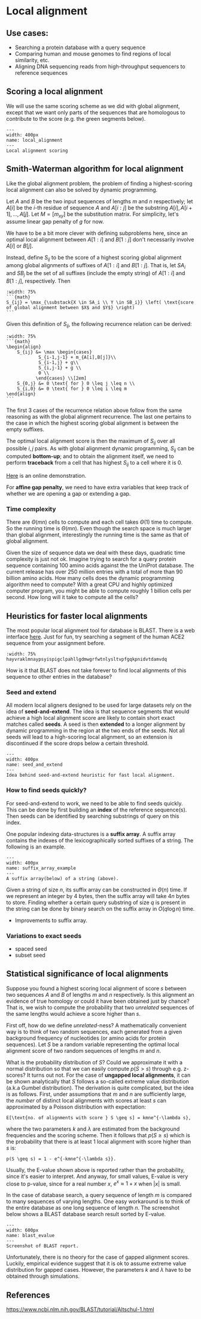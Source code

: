 # Local alignment

## Use cases:
 - Searching a protein database with a query sequence
 - Comparing human and mouse genomes to find regions of local similarity, etc.
 - Aligning DNA sequencing reads from high-throughput sequencers to reference sequences

## Scoring a local alignment
We will use the same scoring scheme as we did with global alignment, except that we want only parts of the sequences that are homologous to contribute to the score (e.g. the green segments below). 
```{figure} ./images/local_alignment.svg
---
width: 400px
name: local_alignment
---
Local alignment scoring
```

## Smith-Waterman algorithm for local alignment
Like the global alignment problem, the problem of finding a highest-scoring local alignment can also be solved by dynamic programming.

Let $A$ and $B$ be the two input sequences of lengths $m$ and $n$ respectively; let $A[i]$ be the $i$-th residue of sequence $A$ and $A[i:j]$ be the substring $A[i], A[i+1],\ldots, A[j]$. Let $M=[m_{xy}]$ be the substitution matrix. For simplicity, let's assume linear gap penalty of $g$ for now.

We have to be a bit more clever with defining subproblems here, since an optimal local alignment between $A[1:i]$ and $B[1:j]$ don't necessarily involve $A[i]$ or $B[j]$.

Instead, define $S_{ij}$ to be the score of a highest scoring global alignment among global alignments of suffixes of $A[1:i]$ and $B[1:j]$. That is, let $SA_i$ and $SB_j$  be the set of all suffixes (include the empty string) of $A[1:i]$ and  $B[1:j]$, respectively. Then 

````{card}
:width: 75%
```{math}
S_{ij} = \max_{\substack{X \in SA_i \\ Y \in SB_i}} \left( \text{score of global alignment between $X$ and $Y$} \right)
```
````

Given this definition of $S_{ij}$, the following recurrence relation can be derived:

````{card}
:width: 75%
```{math}
\begin{align}
    S_{ij} &= \max \begin{cases}
            S_{i-1,j-1} + m_{A[i],B[j]}\\
            S_{i-1,j} + g\\
            S_{i,j-1} + g \\
            0 \\
           \end{cases} \\[2em]
    S_{0,j} &= 0 \text{ for } 0 \leq j \leq n \\
    S_{i,0} &= 0 \text{ for } 0 \leq i \leq m 
\end{align}
```
````
The first 3 cases of the recurrence relation above follow from the same reasoning as with the global alignment recurrence.
The last one pertains to the case in which the highest scoring global alignment is between the empty suffixes. 

The optimal local alignment score is then the maximum of $S_{ij}$ over all possible $i,j$ pairs.
As with global alignment dynamic programming, $S_{ij}$ can be computed **bottom-up**; and to obtain the alignment itself, we need to perform **traceback** from a cell that has highest $S_{ij}$ to a cell where it is 0. 

[Here](https://rna.informatik.uni-freiburg.de/Teaching/index.jsp?toolName=Smith-Waterman) is an online demonstration.

For **affine gap penalty**, we need to have extra variables that keep track of whether we are opening a gap or extending a gap.


### Time complexity
There are $\Theta(mn)$ cells to compute and each cell takes $\Theta(1)$ time to compute. 
So the running time is $\Theta(mn)$. Even though the search space is much larger than global alignment, interestingly the running time is the same as that of global alignment.

Given the size of sequence data we deal with these days, quadratic time complexity is just not ok. 
Imagine trying to search for a query protein sequence containing 100 amino acids against the the UniProt database. The current release has over 250 million entries with a total of more than 90 billion amino acids. How many cells does the dynamic programming algorithm need to compute? With a great CPU and highly optimized computer program, you might be able to compute roughly 1 billion cells per second. How long will it take to compute all the cells?


## Heuristics for faster local alignments
The most popular local alignment tool for database is BLAST. There is a web interface [here](https://blast.ncbi.nlm.nih.gov/Blast.cgi). 
Just for fun, try searching a segment of the human ACE2 sequence from your assignment before. 
````{card}
:width: 75%
hayvraklmnaypsyispigclpahllgdmwgrfwtnlysltvpfgqkpnidvtdamvdq
````
How is it that BLAST does not take forever to find local alignments of this sequence to other entries in the database?

### Seed and extend
All modern local aligners designed to be used for large datasets rely on the idea of **seed-and-extend**. The idea is that sequence segments that would achieve a high local alignment score are likely to contain short exact matches called **seeds**. A seed is then **extended** to a longer alignment by dynamic programming in the region at the two ends of the seeds. Not all seeds will lead to a high-scoring local alignment, so an extension is discontinued if the score drops below a certain threshold.
```{figure} ./images/seed_and_extend.svg
---
width: 400px
name: seed_and_extend
---
Idea behind seed-and-extend heuristic for fast local alignment.
```
### How to find seeds quickly?
For seed-and-extend to work, we need to be able to find seeds quickly. This can be done by first building an **index** of the reference sequence(s). Then seeds can be identified by searching substrings of query on this index. 

One popular indexing data-structures is a **suffix array**. A suffix array contains the indexes of the lexicographically sorted suffixes of a string. The following is an example.

```{figure} ./images/suffix_array_example.jpg
---
width: 400px
name: suffix_array_example
---
A suffix array(below) of a string (above). 
```
Given a string of size $n$, its suffix array can be constructed in $\Theta(n)$ time. 
If we represent an integer by 4 bytes, then the suffix array will take $4n$ bytes to store. 
Finding whether a certain query substring of size $q$ is present in the string can be done by binary search on the suffix array in $O(q \log n)$ time. 

- Improvements to suffix array.

### Variations to exact seeds
- spaced seed
- subset seed

## Statistical significance of local alignments
Suppose you found a highest scoring local alignment of score $s$ between two sequences $A$ and $B$ of lengths $m$ and $n$ respectively. Is this alignment an evidence of true homology or could it have been obtained just by chance? 
That is, we wish to compute the probability that two *unrelated* sequences of the same lengths would achieve a score higher than $s$.

First off, how do we define *unrelated*-ness? A mathematically convenient way is to think of two random sequences, each generated from a given background frequency of nucleotides (or amino acids for protein sequences). Let $S$ be a random variable representing the optimal local alignment score of two random sequences of lengths $m$ and $n$.

What is the probability distribution of $S$? Could we approximate it with a normal distribution so that we can easily compute $p(S > s)$ through e.g. z-scores? It turns out not. For the case of **ungapped local alignments**, it can be shown analytically that $S$ follows a so-called extreme value distribution (a.k.a Gumbel distribution). The derivation is quite complicated, but the idea is as follows. First,  under assumptions that $m$ and $n$ are sufficiently large, the *number* of distinct local alignments with scores at least $s$ can approximated by a Poisson distribution with expectation:
```{math}
E[\text{no. of alignments with score } S \geq s] = kmne^{-\lambda s},
```
where the two parameters $k$ and $\lambda$ are estimated from the background frequencies and the scoring scheme. 
Then it follows that $p(S \geq s)$ which is the probability that there is at least 1 local alignment with score higher than $s$ is:
```{math}
p(S \geq s) = 1 - e^{-kmne^{-\lambda s}}.
```
Usually, the E-value shown above is reported rather than the probability, since it's easier to interpret.
And anyway, for small values, E-value is very close to p-value, since for a real number $x$, $e^x \approx 1 + x$ when $|x|$ is small.

In the case of database search, a query sequence of length $m$ is compared to many sequences of varying lengths. One easy workaround is to think of the entire database as one long sequence of length $n$. The screenshot below shows a BLAST database search result sorted by E-value. 

```{figure} ./images/BLAST_Evalue.png
---
width: 600px
name: blast_evalue
---
Screenshot of BLAST report. 
```


Unfortunately, there is no theory for the case of gapped alignment scores. Luckily,  empirical evidence suggest that it is ok to assume extreme value distribution for gapped cases. However, the parameters $k$ and $\lambda$ have to be obtained through simulations.

## References

https://www.ncbi.nlm.nih.gov/BLAST/tutorial/Altschul-1.html
